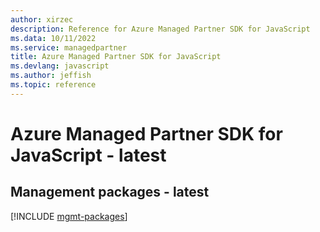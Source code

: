 ```yaml
---
author: xirzec
description: Reference for Azure Managed Partner SDK for JavaScript
ms.data: 10/11/2022
ms.service: managedpartner
title: Azure Managed Partner SDK for JavaScript
ms.devlang: javascript
ms.author: jeffish
ms.topic: reference
---
```

# Azure Managed Partner SDK for JavaScript - latest

## Management packages - latest
[!INCLUDE [mgmt-packages](managed-partner-mgmt-index.md)]